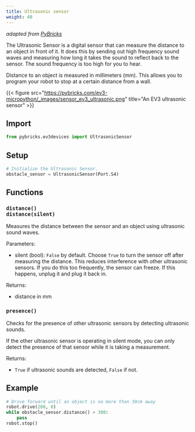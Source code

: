 ```yaml
---
title: Ultrasonic sensor
weight: 40
---
```

*adapted from [PyBricks](https://pybricks.com/ev3-micropython/ev3devices.html#ultrasonic-sensor)*

The Ultrasonic Sensor is a digital sensor that can measure the distance to an object in front of it. It does this by sending out high frequency sound waves and measuring how long it takes the sound to reflect back to the sensor. The sound frequency is too high for you to hear. 

Distance to an object is measured in millimeters (mm). This allows you to program your robot to stop at a certain distance from a wall.

{{< figure src="https://pybricks.com/ev3-micropython/_images/sensor_ev3_ultrasonic.png" title="An EV3 ultrasonic sensor" >}}

## Import
```python
from pybricks.ev3devices import UltrasonicSensor
```

## Setup
```python
# Initialize the Ultrasonic Sensor.
obstacle_sensor = UltrasonicSensor(Port.S4)
```

## Functions
### `distance()`<br/>`distance(silent)`
Measures the distance between the sensor and an object using ultrasonic sound waves.

Parameters:
- silent (bool): `False` by default. Choose `True` to turn the sensor off after measuring the distance. This reduces interference with other ultrasonic sensors. If you do this too frequently, the sensor can freeze. If this happens, unplug it and plug it back in.

Returns:
- distance in mm

### `presence()`
Checks for the presence of other ultrasonic sensors by detecting ultrasonic sounds.

If the other ultrasonic sensor is operating in silent mode, you can only detect the presence of that sensor while it is taking a measurement.

Returns:
- `True` if ultrasonic sounds are detected, `False` if not.

## Example

```python
# Drive forward until an object is no more than 30cm away
robot.drive(200, 0)
while obstacle_sensor.distance() > 300:
    pass
robot.stop()
```
